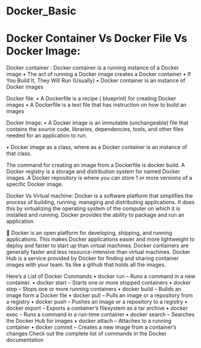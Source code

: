 # Docker_Basic

# Docker Container Vs Docker File Vs Docker Image:
Docker container :
Docker container is a running instance of a Docker image
•	The act of running a Docker image creates a Docker container
•	If You Build It, They Will Run (Usually)
•	Docker container is an instance of Docker images

Docker file:
•	A Dockerfile is a recipe ( blueprint) for creating Docker images
•	A Dockerfile is a text file that has instruction on how to build an images

Docker Image:
•	A Docker image is an immutable (unchangeable) file that contains the source code, libraries, dependencies, tools, and other files needed for an application to run.

•	Docker image as a class, where as a Docker container is an instance of that class.

The command for creating an image from a Dockerfile is docker build.
A Docker registry is a storage and distribution system for named Docker images.
A Docker repository is where you can store 1 or more versions of a specific Docker image.

Docker Vs Virtual machine: 
Docker is a software platform that simplifies the process of building, running, managing and distributing applications. It does this by virtualizing the operating system of the computer on which it is installed and running. Docker provides the ability to package and run an application 

	Docker is an open platform for developing, shipping, and running applications.
This makes Docker applications easier and more lightweight to deploy and faster to start up than virtual machines. Docker containers are generally faster and less resource-intensive than virtual machines.
Docker Hub is a service provided by Docker for finding and sharing container images with your team. Its like a github that holds all the images.

Here’s a List of Docker Commands
•	docker run – Runs a command in a new container.
•	docker start – Starts one or more stopped containers
•	docker stop – Stops one or more running containers
•	docker build – Builds an image form a Docker file
•	docker pull – Pulls an image or a repository from a registry
•	docker push – Pushes an image or a repository to a registry
•	docker export – Exports a container’s filesystem as a tar archive
•	docker exec – Runs a command in a run-time container
•	docker search – Searches the Docker Hub for images
•	docker attach – Attaches to a running container
•	docker commit – Creates a new image from a container’s changes
Check out the complete list of commands in the Docker documentation
 

